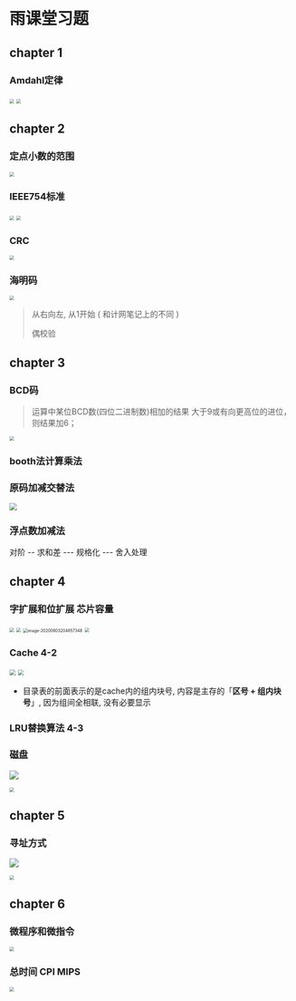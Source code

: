 # 雨课堂习题

## chapter 1

### Amdahl定律

<img src="https://youpai.roccoshi.top/img/20200803165959.png" style="zoom:50%;" />

<img src="https://youpai.roccoshi.top/img/20200803165944.png" style="zoom:50%;" />

## chapter 2

### 定点小数的范围

<img src="https://youpai.roccoshi.top/img/20200803171748.png" style="zoom:50%;" />

### IEEE754标准

<img src="https://youpai.roccoshi.top/img/20200803172245.png" style="zoom:50%;" />

<img src="https://youpai.roccoshi.top/img/20200803172901.png" style="zoom:50%;" />

### CRC

<img src="https://youpai.roccoshi.top/img/20200803175312.png" style="zoom:50%;" />

### 海明码

<img src="https://youpai.roccoshi.top/img/20200803183635.png" style="zoom: 50%;" />

> 从右向左, 从1开始 ( 和计网笔记上的不同 )
>
> 偶校验

## chapter 3

### BCD码

> 运算中某位BCD数(四位二进制数)相加的结果
> 大于9或有向更高位的进位，则结果加6；  

<img src="https://youpai.roccoshi.top/img/20200803183926.png" style="zoom:50%;" />

### booth法计算乘法

### 原码加减交替法

<img src="https://youpai.roccoshi.top/img/20200803201658.png" style="zoom: 80%;" />

### 浮点数加减法

对阶 -- 求和差 --- 规格化 --- 舍入处理

## chapter 4

### 字扩展和位扩展 芯片容量

<img src="https://youpai.roccoshi.top/img/20200803204658.png" style="zoom:50%;" />

<img src="https://youpai.roccoshi.top/img/20200803204702.png" style="zoom:50%;" />

<img src="C:\Users\47461\AppData\Roaming\Typora\typora-user-images\image-20200803204857348.png" alt="image-20200803204857348" style="zoom:50%;" />

<img src="https://youpai.roccoshi.top/img/20200803204714.png" style="zoom:50%;" />



### Cache 4-2

<img src="https://youpai.roccoshi.top/img/20200804183124.png" style="zoom:67%;" />

<img src="https://youpai.roccoshi.top/img/20200804183006.png" style="zoom:67%;" />

- 目录表的前面表示的是cache内的组内块号, 内容是主存的「**区号 + 组内块号**」, 因为组间全相联, 没有必要显示



### LRU替换算法 4-3

### 磁盘

![](https://youpai.roccoshi.top/img/20200803213050.png)

<img src="https://youpai.roccoshi.top/img/20200803213110.png" style="zoom:50%;" />

## chapter 5

### 寻址方式

![](https://youpai.roccoshi.top/img/20200804193614.png)

<img src="https://youpai.roccoshi.top/img/20200804193629.png" style="zoom:50%;" />



## chapter 6

### 微程序和微指令

<img src="https://youpai.roccoshi.top/img/20200804204148.png" style="zoom:50%;" />

### 总时间 CPI MIPS

<img src="https://youpai.roccoshi.top/img/20200804205656.png" style="zoom:50%;" />







